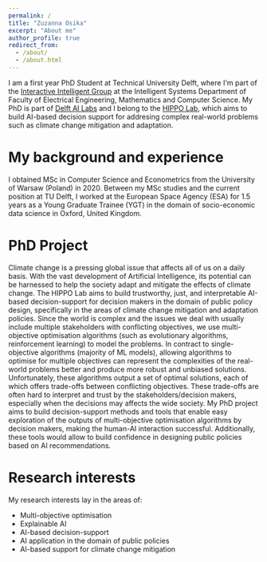 ```yaml
---
permalink: /
title: "Zuzanna Osika"
excerpt: "About me"
author_profile: true
redirect_from: 
  - /about/
  - /about.html
---
```



I am a first year PhD Student at Technical University Delft, where I'm part of the [Interactive Intelligent Group](https://www.tudelft.nl/ewi/over-de-faculteit/afdelingen/intelligent-systems/interactive-intelligence) at the Intelligent Systems Department of Faculty of Electrical Engineering, Mathematics and Computer Science. My PhD is part of [Delft AI Labs](https://www.tudelft.nl/ai/tu-delft-ai-labs) and I belong to the [HIPPO Lab](https://www.tudelft.nl/ai/hippo-lab/), which aims to build AI-based decision support for addresing complex real-world problems such as climate change mitigation and adaptation.

My background and experience
======
 I obtained MSc in Computer Science and Econometrics from the University of Warsaw (Poland) in 2020. Between my MSc studies and the current position at TU Delft, I worked at the European Space Agency (ESA) for 1.5 years as a Young Graduate Trainee (YGT) in the domain of socio-economic data science in Oxford, United Kingdom.



PhD Project
======


Climate change is a pressing global issue that affects all of us on a daily basis. With the vast development of Artificial Intelligence, its  potential can be harnessed to help the society adapt and mitigate the effects of climate change. The HIPPO Lab aims to build trustworthy, just, and interpretable AI-based decision-support for decision makers in the domain of public policy design, specifically in the areas of climate change mitigation and adaptation policies. Since the world is complex and the issues we deal with usually include multiple stakeholders with conflicting objectives, we use multi-objective optimisation algorithms (such as evolutionary algorithms, reinforcement learning) to model the problems. In contract to single-objective algorithms (majority of ML models), allowing algorithms to optimise for multiple objectives can represent the complexities of the real-world problems better and produce more robust and unbiased solutions. Unfortunately, these algorithms output a set of optimal solutions, each of which offers trade-offs between conflicting objectives. These trade-offs are often hard to interpret and trust by the stakeholders/decision makers, especially when the decisions may affects the wide society. My PhD project aims to build decision-support methods and tools that enable easy exploration of the outputs of multi-objective optimisation algorithms by decision makers, making the human-AI interaction successful. Additionally, these tools would allow to build confidence in designing public policies based on AI recommendations.



Research interests
======

My research interests lay in the areas of:

* Multi-objective optimisation
* Explainable AI
* AI-based decision-support
* AI application in the domain of public policies
* AI-based support for climate change mitigation
